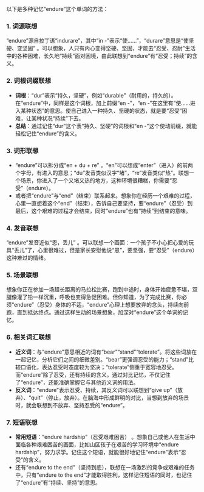 以下是多种记忆“endure”这个单词的方法：

### 1. 词源联想
“endure”源自拉丁语“indurare”，其中“in -”表示“使……”，“durare”意思是“使坚硬、变坚固” 。可以想象，人只有内心变得坚硬、坚固，才能去“忍受、忍耐”生活中的各种困难，长久地“持续”面对困境，由此联想到“endure”有“忍受；持续”的含义。

### 2. 词根词缀联想
 - **词根**：“dur”表示“持久，坚硬”，例如“durable”（耐用的，持久的）。在“endure”中，同样是这个词根，加上前缀“en -”，“en -”在这里有“使……进入某种状态”的意思。使自己进入一种持久、坚硬的状态，就是要“忍受”困难，让某种状况“持续”下去。
 - **总结**：通过记住“dur”这个表“持久、坚硬”的词根和“en -”这个使动前缀，就能轻松记住“endure”的含义。

### 3. 词形联想
 - “endure”可以拆分成“en + du + re” 。“en”可以想成“enter”（进入）的前两个字母，有进入的意思；“du”发音类似汉字“堵”，“re”发音类似“热”。联想一个场景，你进入了一个又堵又热的地方，这种环境很糟糕，你需要“忍受”（endure）。
 - 或者把“endure”与“end”（结束）联系起来。想象你在经历一个艰难的过程，心里一直想着这个“end”（结束），告诉自己要坚持，要“endure”（忍受）到最后，这个艰难的过程才会结束，同时“endure”也有“持续”到结束的意味。

### 4. 发音联想
“endure”发音近似“恩，丢儿” 。可以联想一个画面：一个孩子不小心把心爱的玩具“丢儿”了，心里很难过，但是家长安慰他说“恩”，要坚强，要“忍受”（endure）这种难过的情绪。

### 5. 场景联想
想象你正在参加一场超长距离的马拉松比赛，跑到中途时，身体开始疲惫不堪，双腿像灌了铅一样沉重，呼吸也变得急促困难。但你知道，为了完成比赛，你必须“endure”（忍受）身体的不适，“endure”心理上想要放弃的念头，持续向前跑，直到抵达终点。通过这样生动的场景想象，加深对“endure”这个单词的记忆。

### 6. 相关词汇联想
 - **近义词**：与“endure”意思相近的词有“bear”“stand”“tolerate”。将这些词放在一起记忆，分析它们之间的细微差别。“bear”更强调忍受的能力；“stand”比较口语化，表达忍受时态度较为坚决；“tolerate”侧重于宽容地忍受。而“endure”除了忍受，还有持续的含义。通过对比记忆，不仅记住了“endure”，还能准确掌握它与其他近义词的用法。
 - **反义词**：“endure”表示忍受、持续，其反义词可以联想到“give up”（放弃）、“quit”（停止，放弃）。在脑海中形成鲜明的对比，当想到放弃的场景时，就会联想到不放弃、坚持忍受的“endure”。

### 7. 短语联想
 - **常用短语**：“endure hardship”（忍受艰难困苦） 。想象自己或他人在生活中面临各种艰难困苦的画面，比如山区孩子在艰苦的学习环境中“endure hardship”，努力求学。记住这个短语，就能很好地记住“endure”表示“忍受”的含义。
 - 还有“endure to the end”（坚持到底），联想在一场激烈的竞争或艰难的任务中，只有“endure to the end”才能取得胜利，这样记住短语的同时，也记住了“endure”有“持续、坚持”的意思。 